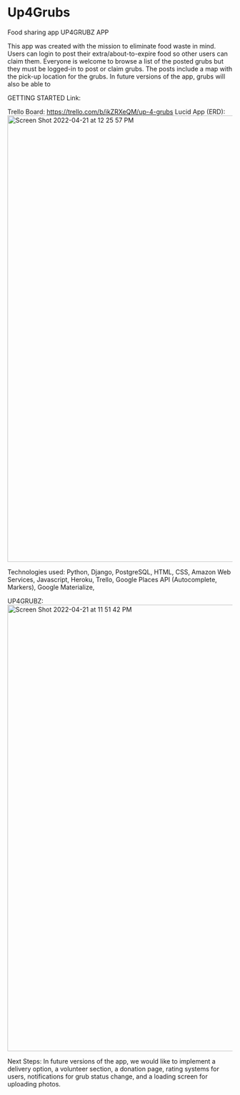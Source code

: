 # Up4Grubs
Food sharing app
UP4GRUBZ APP

This app was created with the mission to eliminate food waste in mind. Users can login to post  their extra/about-to-expire food so other users can claim them. Everyone is welcome to browse a list of the posted grubs but they must be logged-in to post or claim grubs. The posts include a map with the pick-up location for the grubs. In future versions of the app, grubs will also be able to  

GETTING STARTED
Link: 

Trello Board: https://trello.com/b/ikZRXeQM/up-4-grubs
Lucid App (ERD):
<img width="1000" alt="Screen Shot 2022-04-21 at 12 25 57 PM" src="https://user-images.githubusercontent.com/99706973/164625240-96671775-0324-4dea-b720-9d1cd9a2a1e2.png">



Technologies used: Python, Django, PostgreSQL, HTML, CSS, Amazon Web Services, Javascript, Heroku, Trello, Google Places API (Autocomplete, Markers), Google Materialize,  

UP4GRUBZ:
<img width="1000" alt="Screen Shot 2022-04-21 at 11 51 42 PM" src="https://user-images.githubusercontent.com/99706973/164625300-71f569c9-f8b0-43d9-88b0-13cb4b197a48.png">






Next Steps: In future versions of the app, we would like to implement a delivery option, a volunteer section, a donation page, rating systems for users, notifications for grub status change, and a loading screen for uploading photos. 
